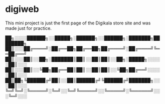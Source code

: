 # digiweb

This mini project is just the first page of the Digikala store site and was made just for practice.



██╗░░░░██████╗░░█████╗░██████╗░░██████╗░███████╗████████╗
██║░░░██╔════╝░██╔══██╗██╔══██╗██╔════╝░██╔════╝╚══██╔══╝
██║░░░██║░░██╗░███████║██║░░██║██║░░██╗░█████╗░░░░░██║░░░
██║░░░██║░░╚██╗██╔══██║██║░░██║██║░░╚██╗██╔══╝░░░░░██║░░░
██║██╗╚██████╔╝██║░░██║██████╔╝╚██████╔╝███████╗░░░██║░░░
╚═╝╚═╝░╚═════╝░╚═╝░░╚═╝╚═════╝░░╚═════╝░╚══════╝░░░╚═╝░░░



